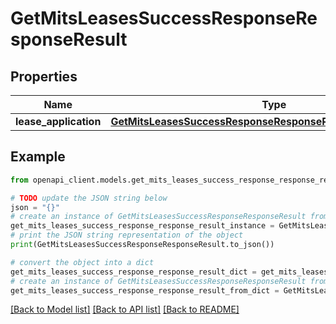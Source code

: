 # GetMitsLeasesSuccessResponseResponseResult


## Properties

Name | Type | Description | Notes
------------ | ------------- | ------------- | -------------
**lease_application** | [**GetMitsLeasesSuccessResponseResponseResultLeaseApplication**](GetMitsLeasesSuccessResponseResponseResultLeaseApplication.md) |  | 

## Example

```python
from openapi_client.models.get_mits_leases_success_response_response_result import GetMitsLeasesSuccessResponseResponseResult

# TODO update the JSON string below
json = "{}"
# create an instance of GetMitsLeasesSuccessResponseResponseResult from a JSON string
get_mits_leases_success_response_response_result_instance = GetMitsLeasesSuccessResponseResponseResult.from_json(json)
# print the JSON string representation of the object
print(GetMitsLeasesSuccessResponseResponseResult.to_json())

# convert the object into a dict
get_mits_leases_success_response_response_result_dict = get_mits_leases_success_response_response_result_instance.to_dict()
# create an instance of GetMitsLeasesSuccessResponseResponseResult from a dict
get_mits_leases_success_response_response_result_from_dict = GetMitsLeasesSuccessResponseResponseResult.from_dict(get_mits_leases_success_response_response_result_dict)
```
[[Back to Model list]](../README.md#documentation-for-models) [[Back to API list]](../README.md#documentation-for-api-endpoints) [[Back to README]](../README.md)


